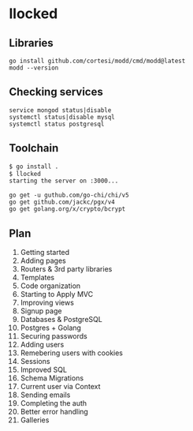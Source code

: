 # llocked

## Libraries 

```
go install github.com/cortesi/modd/cmd/modd@latest
modd --version
```

## Checking services

```
service mongod status|disable
systemctl status|disable mysql
systemctl status postgresql
```


## Toolchain 

```sh
$ go install .
$ llocked
starting the server on :3000...
```

```
go get -u guthub.com/go-chi/chi/v5
go get github.com/jackc/pgx/v4
go get golang.org/x/crypto/bcrypt
```

## Plan 

1. Getting started
2. Adding pages 
3. Routers & 3rd party libraries 
4. Templates 
5. Code organization 
6. Starting to Apply MVC  
7. Improving views
8. Signup page 
9. Databases & PostgreSQL
10. Postgres + Golang
11. Securing passwords
12. Adding users 
13. Remebering users with cookies
14. Sessions
15. Improved SQL 
16. Schema Migrations 
17. Current user via Context 
18. Sending emails 
19. Completing the auth
20. Better error handling 
21. Galleries 

